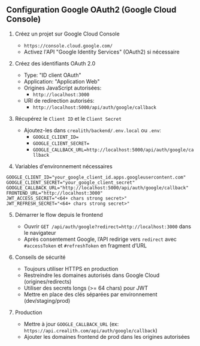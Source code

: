 ## Configuration Google OAuth2 (Google Cloud Console)

1. Créez un projet sur Google Cloud Console
   - `https://console.cloud.google.com/`
   - Activez l'API "Google Identity Services" (OAuth2) si nécessaire

2. Créez des identifiants OAuth 2.0
   - Type: "ID client OAuth"
   - Application: "Application Web"
   - Origines JavaScript autorisées:
     - `http://localhost:3000`
   - URI de redirection autorisés:
     - `http://localhost:5000/api/auth/google/callback`

3. Récupérez le `Client ID` et le `Client Secret`
   - Ajoutez-les dans `crealith/backend/.env.local` ou `.env`:
     - `GOOGLE_CLIENT_ID=`
     - `GOOGLE_CLIENT_SECRET=`
     - `GOOGLE_CALLBACK_URL=http://localhost:5000/api/auth/google/callback`

4. Variables d'environnement nécessaires
```
GOOGLE_CLIENT_ID="your_google_client_id.apps.googleusercontent.com"
GOOGLE_CLIENT_SECRET="your_google_client_secret"
GOOGLE_CALLBACK_URL="http://localhost:5000/api/auth/google/callback"
FRONTEND_URL="http://localhost:3000"
JWT_ACCESS_SECRET="<64+ chars strong secret>"
JWT_REFRESH_SECRET="<64+ chars strong secret>"
```

5. Démarrer le flow depuis le frontend
   - Ouvrir `GET /api/auth/google?redirect=http://localhost:3000` dans le navigateur
   - Après consentement Google, l’API redirige vers `redirect` avec `#accessToken` et `#refreshToken` en fragment d’URL

6. Conseils de sécurité
   - Toujours utiliser HTTPS en production
   - Restreindre les domaines autorisés dans Google Cloud (origines/redirects)
   - Utiliser des secrets longs (>= 64 chars) pour JWT
   - Mettre en place des clés séparées par environnement (dev/staging/prod)

7. Production
   - Mettre à jour `GOOGLE_CALLBACK_URL` (ex: `https://api.crealith.com/api/auth/google/callback`)
   - Ajouter les domaines frontend de prod dans les origines autorisées


